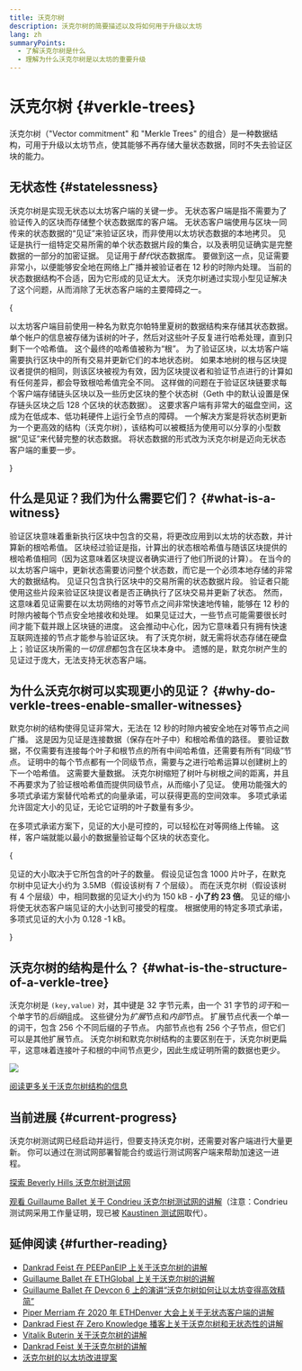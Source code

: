 ```yaml
---
title: 沃克尔树
description: 沃克尔树的简要描述以及将如何用于升级以太坊
lang: zh
summaryPoints:
  - 了解沃克尔树是什么
  - 理解为什么沃克尔树是以太坊的重要升级
---
```


# 沃克尔树 \{#verkle-trees}

沃克尔树（"Vector commitment" 和 "Merkle Trees" 的组合）是一种数据结构，可用于升级以太坊节点，使其能够不再存储大量状态数据，同时不失去验证区块的能力。

## 无状态性 \{#statelessness}

沃克尔树是实现无状态以太坊客户端的关键一步。 无状态客户端是指不需要为了验证传入的区块而存储整个状态数据库的客户端。 无状态客户端使用与区块一同传来的状态数据的“见证”来验证区块，而非使用以太坊状态数据的本地拷贝。 见证是执行一组特定交易所需的单个状态数据片段的集合，以及表明见证确实是完整数据的一部分的加密证据。 见证用于*替代*状态数据库。 要做到这一点，见证需要非常小，以便能够安全地在网络上广播并被验证者在 12 秒的时隙内处理。 当前的状态数据结构不合适，因为它形成的见证太大。 沃克尔树通过实现小型见证解决了这个问题，从而消除了无状态客户端的主要障碍之一。

{
<ExpandableCard title="我们为什么需要无状态客户端？" eventCategory="/roadmap/verkle-trees" eventName="clicked why do we want stateless clients?">

以太坊客户端目前使用一种名为默克尔帕特里夏树的数据结构来存储其状态数据。 单个帐户的信息被存储为该树的叶子，然后对这些叶子反复进行哈希处理，直到只剩下一个哈希值。 这个最终的哈希值被称为“根”。 为了验证区块，以太坊客户端需要执行区块中的所有交易并更新它们的本地状态树。 如果本地树的根与区块提议者提供的相同，则该区块被视为有效，因为区块提议者和验证节点进行的计算如有任何差异，都会导致根哈希值完全不同。 这样做的问题在于验证区块链要求每个客户端存储链头区块以及一些历史区块的整个状态树（Geth 中的默认设置是保存链头区块之后 128 个区块的状态数据）。 这要求客户端有非常大的磁盘空间，这成为在低成本、低功耗硬件上运行全节点的障碍。 一个解决方案是将状态树更新为一个更高效的结构（沃克尔树），该结构可以被概括为使用可以分享的小型数据“见证”来代替完整的状态数据。 将状态数据的形式改为沃克尔树是迈向无状态客户端的重要一步。

</ExpandableCard>
}

## 什么是见证？我们为什么需要它们？ \{#what-is-a-witness}

验证区块意味着重新执行区块中包含的交易，将更改应用到以太坊的状态数，并计算新的根哈希值。 区块经过验证是指，计算出的状态根哈希值与随该区块提供的根哈希值相同（因为这意味着区块提议者确实进行了他们所说的计算）。 在当今的以太坊客户端中，更新状态需要访问整个状态数，而它是一个必须本地存储的非常大的数据结构。 见证只包含执行区块中的交易所需的状态数据片段。 验证者只能使用这些片段来验证区块提议者是否正确执行了区块交易并更新了状态。 然而，这意味着见证需要在以太坊网络的对等节点之间非常快速地传输，能够在 12 秒的时隙内被每个节点安全地接收和处理。 如果见证过大，一些节点可能需要很长时间才能下载并跟上区块链的进度。 这会推动中心化，因为它意味着只有拥有快速互联网连接的节点才能参与验证区块。 有了沃克尔树，就无需将状态存储在硬盘上；验证区块所需的*一切信息*都包含在区块本身中。 遗憾的是，默克尔树产生的见证过于庞大，无法支持无状态客户端。

## 为什么沃克尔树可以实现更小的见证？ \{#why-do-verkle-trees-enable-smaller-witnesses}

默克尔树的结构使得见证非常大，无法在 12 秒的时隙内被安全地在对等节点之间广播。 这是因为见证是连接数据（保存在叶子中）和根哈希值的路径。 要验证数据，不仅需要有连接每个叶子和根节点的所有中间哈希值，还需要有所有“同级”节点。 证明中的每个节点都有一个同级节点，需要与之进行哈希运算以创建树上的下一个哈希值。 这需要大量数据。 沃克尔树缩短了树叶与树根之间的距离，并且不再要求为了验证根哈希值而提供同级节点，从而缩小了见证。 使用功能强大的多项式承诺方案替代哈希式的向量承诺，可以获得更高的空间效率。 多项式承诺允许固定大小的见证，无论它证明的叶子数量有多少。

在多项式承诺方案下，见证的大小是可控的，可以轻松在对等网络上传输。 这样，客户端就能以最小的数据量验证每个区块的状态变化。

{
<ExpandableCard title="沃克尔树具体能将见证缩小多少？" eventCategory="/roadmap/verkle-trees" eventName="clicked exactly how much can Verkle trees reduce witness size?">

见证的大小取决于它所包含的叶子的数量。 假设见证包含 1000 片叶子，在默克尔树中见证大小约为 3.5MB（假设该树有 7 个层级）。 而在沃克尔树（假设该树有 4 个层级）中，相同数据的见证大小约为 150 kB - **小了约 23 倍**。 见证的缩小将使无状态客户端见证的大小达到可接受的程度。 根据使用的特定多项式承诺，多项式见证的大小为 0.128 -1 kB。

</ExpandableCard>
}

## 沃克尔树的结构是什么？ \{#what-is-the-structure-of-a-verkle-tree}

沃克尔树是 `(key,value)` 对，其中键是 32 字节元素，由一个 31 字节的*词干*和一个单字节的*后缀*组成。 这些键分为*扩展*节点和*内部*节点。 扩展节点代表一个单一的词干，包含 256 个不同后缀的子节点。 内部节点也有 256 个子节点，但它们可以是其他扩展节点。 沃克尔树和默克尔树结构的主要区别在于，沃克尔树更扁平，这意味着连接叶子和根的中间节点更少，因此生成证明所需的数据也更少。

![](./verkle.png)

[阅读更多关于沃克尔树结构的信息](https://blog.ethereum.org/2021/12/02/verkle-tree-structure)

## 当前进展 \{#current-progress}

沃克尔树测试网已经启动并运行，但要支持沃克尔树，还需要对客户端进行大量更新。 你可以通过在测试网部署智能合约或运行测试网客户端来帮助加速这一进程。

[探索 Beverly Hills 沃克尔树测试网](https://beverlyhills.ethpandaops.io)

[观看 Guillaume Ballet 关于 Condrieu 沃克尔树测试网的讲解](https://www.youtube.com/watch?v=cPLHFBeC0Vg)（注意：Condrieu 测试网采用工作量证明，现已被 [Kaustinen 测试网](https://kaustinen.ethdevops.io)取代）。

## 延伸阅读 \{#further-reading}

- [Dankrad Feist 在 PEEPanEIP 上关于沃克尔树的讲解](https://www.youtube.com/watch?v=RGJOQHzg3UQ)
- [Guillaume Ballet 在 ETHGlobal 上关于沃克尔树的讲解](https://www.youtube.com/watch?v=f7bEtX3Z57o)
- [Guillaume Ballet 在 Devcon 6 上的演讲“沃克尔树如何让以太坊变得高效精简”](https://www.youtube.com/watch?v=Q7rStTKwuYs)
- [Piper Merriam 在 2020 年 ETHDenver 大会上关于无状态客户端的讲解](https://www.youtube.com/watch?v=0yiZJNciIJ4)
- [Dankrad Fiest 在 Zero Knowledge 播客上关于沃克尔树和无状态性的讲解](https://zeroknowledge.fm/episode-202-stateless-ethereum-verkle-tries-with-dankrad-feist/)
- [Vitalik Buterin 关于沃克尔树的讲解](https://vitalik.eth.limo/general/2021/06/18/verkle.html)
- [Dankrad Feist 关于沃克尔树的讲解](https://dankradfeist.de/ethereum/2021/06/18/verkle-trie-for-eth1.html)
- [沃克尔树的以太坊改进提案](https://notes.ethereum.org/@vbuterin/verkle_tree_eip#Illustration)
